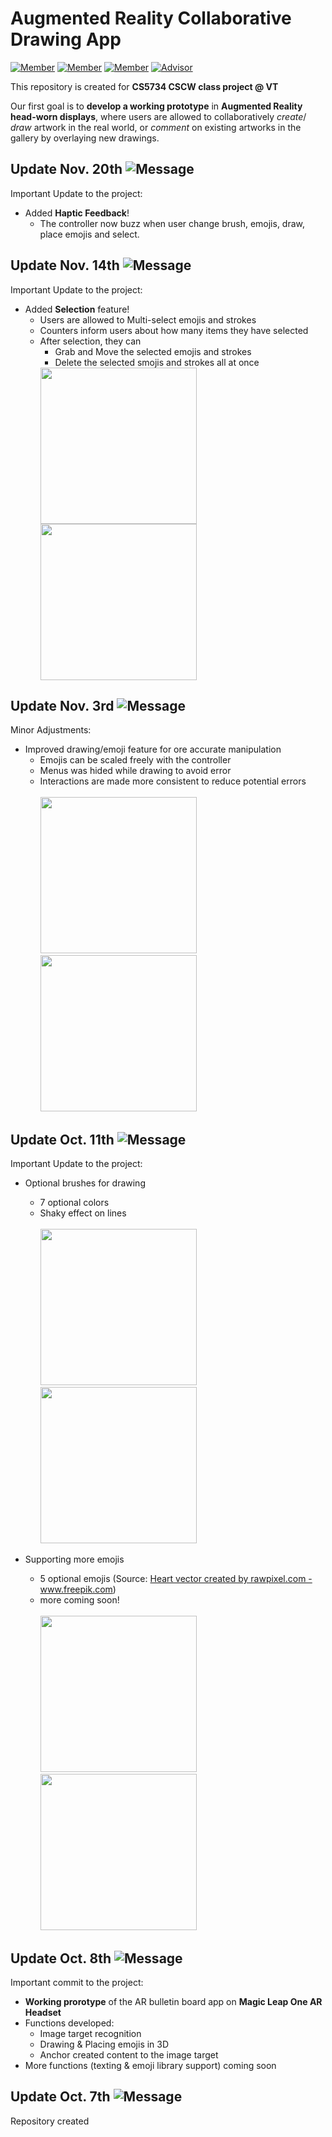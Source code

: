 # Augmented Reality Collaborative Drawing App
[![Member](https://img.shields.io/badge/Member-Alyssa-blueviolet)](https://github.com/akherbst2) [![Member](https://img.shields.io/badge/Member-Feiyu-blue)](https://github.com/ericlu19) [![Member](https://img.shields.io/badge/Member-Shuyi-ff69b4)](https://github.com/ssun83) [![Advisor](https://img.shields.io/badge/Advisor-Dr.%20Sang-important)](https://people.cs.vt.edu/sangwonlee/)

This repository is created for **CS5734 CSCW class project @ VT**

Our first goal is to **develop a working prototype** in **Augmented Reality head-worn displays**, where users are allowed to collaboratively *create*/ *draw* artwork in the real world, or *comment*  on existing artworks in the gallery by overlaying new drawings.

## Update Nov. 20th ![Message](https://img.shields.io/badge/-Important!-success)
Important Update to the project:
- Added **Haptic Feedback**!
  - The controller now buzz when user change brush, emojis, draw, place emojis and select.

## Update Nov. 14th ![Message](https://img.shields.io/badge/-Important!-success)
Important Update to the project:
- Added **Selection** feature!
  - Users are allowed to Multi-select emojis and strokes
  - Counters inform users about how many items they have selected
  - After selection, they can
    - Grab and Move the selected emojis and strokes
    - Delete the selected smojis and strokes all at once
    <img src="https://github.com/ssun83/AR-Goggle-Bulletin/blob/master/gifs/demo6.gif" width="250">
    <img src="https://github.com/ssun83/AR-Goggle-Bulletin/blob/master/gifs/demo8.gif" width="250">

## Update Nov. 3rd ![Message](https://img.shields.io/badge/-Minor-critical)
Minor Adjustments:
- Improved drawing/emoji feature for ore accurate manipulation
  - Emojis can be scaled freely with the controller
  - Menus was hided while drawing to avoid error
  - Interactions are made more consistent to reduce potential errors<br><br>
     <img src="https://github.com/ssun83/AR-Goggle-Bulletin/blob/master/gifs/demo7.gif" width="250">
     <img src="https://github.com/ssun83/AR-Goggle-Bulletin/blob/master/gifs/demo5.gif" width="250">

## Update Oct. 11th ![Message](https://img.shields.io/badge/-Important!-success)
Important Update to the project:
- Optional brushes for drawing
  - 7 optional colors
  - Shaky effect on lines<br><br>
     <img src="https://github.com/ssun83/AR-Goggle-Bulletin/blob/master/gifs/demo1.gif" width="250">
     <img src="https://github.com/ssun83/AR-Goggle-Bulletin/blob/master/gifs/demo4.gif" width="250">
     
- Supporting more emojis
  - 5 optional emojis (Source: <a href="https://www.freepik.com/free-photos-vectors/heart">Heart vector created by rawpixel.com - www.freepik.com</a>)
  - more coming soon!<br><br>
    <img src="https://github.com/ssun83/AR-Goggle-Bulletin/blob/master/gifs/demo2.gif" width="250">
    <img src="https://github.com/ssun83/AR-Goggle-Bulletin/blob/master/gifs/demo3.gif" width="250"> 

## Update Oct. 8th ![Message](https://img.shields.io/badge/-Important!-success)
Important commit to the project:
- **Working prorotype** of the AR bulletin board app on **Magic Leap One AR Headset**
- Functions developed:
  - Image target recognition
  - Drawing & Placing emojis in 3D
  - Anchor created content to the image target
- More functions (texting & emoji library support) coming soon
## Update Oct. 7th ![Message](https://img.shields.io/badge/-Initialization-9cf)
Repository created
